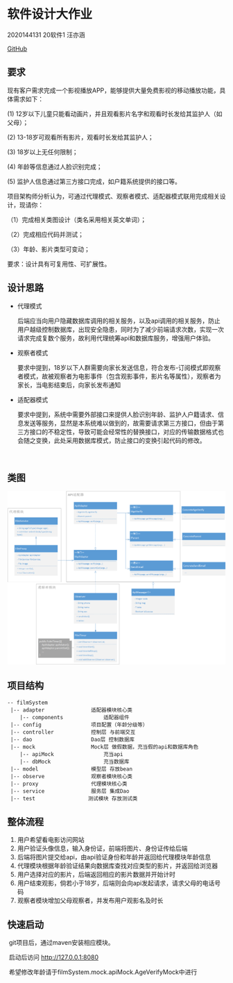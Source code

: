 # 软件设计大作业

2020144131 20软件1 汪亦涵

[GitHub](https://github.com/say-code/filmSystem)

## 要求

现有客户需求完成一个影视播放APP，能够提供大量免费影视的移动播放功能，具体需求如下：

(1) 12岁以下儿童只能看动画片，并且观看影片名字和观看时长发给其监护人（如父母）；

(2) 13-18岁可观看所有影片，观看时长发给其监护人；

(3) 18岁以上无任何限制；

(4) 年龄等信息通过人脸识别完成；

(5) 监护人信息通过第三方接口完成，如户籍系统提供的接口等。

项目架构师分析认为，可通过代理模式、观察者模式、适配器模式联用完成相关设计，现请你：

（1）完成相关类图设计（类名采用相关英文单词）；

（2）完成相应代码并测试；

（3）年龄、影片类型可变动；

要求：设计具有可复用性、可扩展性。

## 设计思路

- 代理模式

  后端应当向用户隐藏数据库调用的相关服务，以及api调用的相关服务，防止用户越级控制数据库，出现安全隐患，同时为了减少前端请求次数，实现一次请求完成复数个服务，故利用代理统筹api和数据库服务，增强用户体验。

- 观察者模式

  要求中提到，18岁以下人群需要向家长发送信息，符合发布-订阅模式即观察者模式，故被观察者为电影事件（包含观影事件，影片名等属性），观察者为家长，当电影结束后，向家长发布通知

- 适配器模式

  要求中提到，系统中需要外部接口来提供人脸识别年龄、监护人户籍请求、信息发送等服务，显然是本系统难以做到的，故需要请求第三方接口，但由于第三方接口的不稳定性，导致可能会经常性的替换接口，对应的传输数据格式也会随之变换，此处采用数据库模式，防止接口的变换引起代码的修改。

  ​

## 类图

![](./designer.png)



## 项目结构

```
-- filmSystem
 |-- adapter               适配器模块核心类
    |-- components             适配器组件
 |-- config                项目配置（年龄分级等）
 |-- controller            控制层 与前端交互
 |-- dao                   Dao层 控制数据库
 |-- mock                  Mock层 做假数据，充当假的api和数据库角色
 	|-- apiMock                充当api  
 	|-- dbMock                 充当数据库 
 |-- model                 模型层 存放bean
 |-- observe               观察者模块核心类
 |-- proxy                 代理模块核心类
 |-- service               服务层 集成Dao
 |-- test				  测试模块 存放测试类
```



## 整体流程

1. 用户希望看电影访问网站
2. 用户验证头像信息，输入身份证，前端将图片、身份证传给后端
3. 后端将图片提交给api，由api验证身份和年龄并返回给代理模块年龄信息
4. 代理模块根据年龄验证结果向数据库查找对应类型的影片，并返回给浏览器
5. 用户选择对应的影片，后端返回相应的影片数据并开始计时
6. 用户结束观影，倘若小于18岁，后端则会向api发起请求，请求父母的电话号码
7. 观察者模块增加父母观察者，并发布用户观影名及时长



## 快速启动

​	git项目后，通过maven安装相应模块。

​	启动后访问 http://127.0.0.1:8080

​	希望修改年龄请于filmSystem.mock.apiMock.AgeVerifyMock中进行